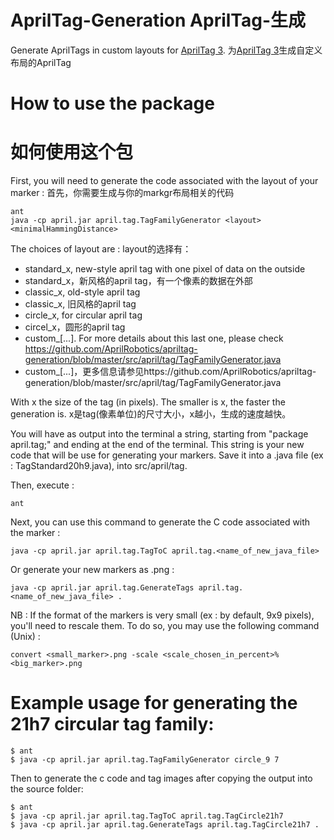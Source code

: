 AprilTag-Generation
AprilTag-生成
===================

Generate AprilTags in custom layouts for [AprilTag 3](https://github.com/AprilRobotics/apriltag-generation).
为[AprilTag 3](https://github.com/AprilRobotics/apriltag-generation)生成自定义布局的AprilTag

# How to use the package
# 如何使用这个包

First, you will need to generate the code associated with the layout of your marker : 
首先，你需要生成与你的markgr布局相关的代码


~~~
ant
java -cp april.jar april.tag.TagFamilyGenerator <layout> <minimalHammingDistance>
~~~
The choices of layout are : 
layout的选择有：
- standard_x, new-style april tag with one pixel of data on the outside
- standard_x，新风格的april tag，有一个像素的数据在外部
- classic_x, old-style april tag
- classic_x, 旧风格的april tag
- circle_x, for circular april tag 
- circel_x，圆形的april tag
- custom_[...]. For more details about this last one, please check https://github.com/AprilRobotics/apriltag-generation/blob/master/src/april/tag/TagFamilyGenerator.java
- custom_[...]，更多信息请参见https://github.com/AprilRobotics/apriltag-generation/blob/master/src/april/tag/TagFamilyGenerator.java

With x the size of the tag (in pixels). The smaller is x, the faster the generation is.
x是tag(像素单位)的尺寸大小，x越小，生成的速度越快。

You will have as output into the terminal a string, starting from "package april.tag;" and ending at the end of the terminal.
This string is your new code that will be use for generating your markers. Save it into a .java file (ex : TagStandard20h9.java), into src/april/tag.


Then, execute : 

~~~ 
ant
~~~

Next, you can use this command to generate the C code associated with the marker : 

~~~
java -cp april.jar april.tag.TagToC april.tag.<name_of_new_java_file>
~~~

Or generate your new markers as .png : 

~~~
java -cp april.jar april.tag.GenerateTags april.tag.<name_of_new_java_file> .
~~~

NB : If the format of the markers is very small (ex : by default, 9x9 pixels), you'll need to rescale them. To do so, you may use the following command (Unix) : 

~~~
convert <small_marker>.png -scale <scale_chosen_in_percent>% <big_marker>.png
~~~

# Example usage for generating the 21h7 circular tag family:


```
$ ant
$ java -cp april.jar april.tag.TagFamilyGenerator circle_9 7
```
Then to generate the c code and tag images after copying the output into the source folder:
```
$ ant
$ java -cp april.jar april.tag.TagToC april.tag.TagCircle21h7
$ java -cp april.jar april.tag.GenerateTags april.tag.TagCircle21h7 .
```
